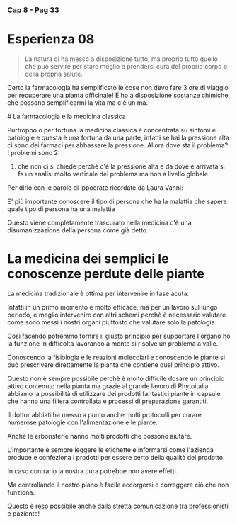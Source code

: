 ### Cap 8 - Pag 33

# Esperienza 08

> La natura ci ha messo a disposizione tutto, ma proprio tutto quello che può servire per stare meglio e prendersi cura del proprio corpo e della propria salute.


Certo la farmacologia ha semplificato le cose non devo fare 3 ore di viaggio per recuperare una pianta officinale! E ho a disposizione sostanze chimiche che possono semplificarmi la vita ma c'è un ma.


# La farmacologia e la medicina classica

Purtroppo o per fortuna la medicina classica è concentrata su sintomi e patologie e questa è una fortuna da una parte, infatti se hai la pressione alta ci sono dei farmaci per abbassare la pressione.
Allora dove sta il problema? 
I problemi sono 2:

1) che non ci si chiede perchè c'è la pressione alta e da dove è arrivata si fa un analisi molto verticale del problema ma non a livello globale. 

Per dirlo con le parole di ippocrate ricordate da Laura Vanni:

E' più importante conoscere il tipo di persona che ha la malattia che sapere quale tipo di persona ha una malattia

Questo viene completamente trascurato nella medicina c'è una disumanizzazione della persona come già detto.


# La medicina dei semplici le conoscenze perdute delle piante 

La medicina tradizionale è ottima per intervenire in fase acuta. 

Infatti in un primo momento è molto efficace, ma per un lavoro sul lungo periodo, è meglio intervenire con altri schemi perchè è necessario valutare come sono messi i nostri organi piuttosto che valutare solo la patologia.

Così facendo potremmo fornire il giusto principio per supportare l'organo ho la funzione in difficolta lavorando a monte si risolve un problema a valle.

Conoscendo la fisiologia e le reazioni molecolari e conoscendo le piante si può prescrivere direttamente la pianta che contiene quel principio attivo.

Questo non è sempre possibile perchè è molto difficile dosare un principio attivo contenuto nella pianta ma grazie al grande lavoro di Phytoitalia abbiamo la possibilità di utilizzare dei prodotti fantastici piante in capsule che hanno una filiera controllata e processi di preparazione garantiti.

Il dottor abbiati ha messo a punto anche molti protocolli per curare numerose patologie con l'alimentazione e le piante.

Anche le erboristerie hanno molti prodotti che possono aiutare.

L'importante è sempre leggere le etichette e informarsi come l'azienda produce e confeziona i prodotti per essere certo della qualità del prodotto. 

In caso contrario la nostra cura potrebbe non avere effetti.

Ma controllando il nostro piano è facile accorgersi e correggere ciò che non funziona.


Questo è reso possibile anche dalla stretta comunicazione tra professionisti e paziente!


<!--stackedit_data:
eyJoaXN0b3J5IjpbMTE2MDU3ODEzMF19
-->